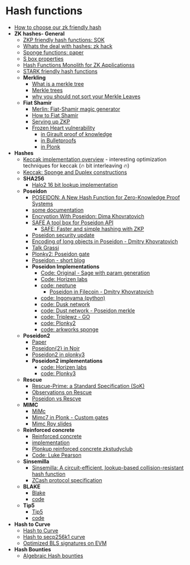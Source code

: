 # Hash functions

- [How to choose our zk friendly hash](https://www.taceo.io/2023/10/10/how-to-choose-your-zk-friendly-hash-function)
- **ZK hashes- General**
  - [ZKP friendly hash functions: SOK](https://github.com/ingonyama-zk/papers/blob/main/sok_zk_friendly_hashes.pdf)
  - [Whats the deal with hashes: zk hack](https://zeroknowledge.fm/250-2/)
  - [Sponge functions: paper](https://keccak.team/files/SpongeFunctions.pdf)
  - [S box properties](https://www.diva-portal.org/smash/get/diva2:618670/FULLTEXT01.pdf)
  - [Hash Functions Monolith for ZK Applicationss](https://eprint.iacr.org/2023/1025)
  - [STARK friendly hash functions](https://eprint.iacr.org/2023/1045)
  - **Merkling**
    - [What is a merkle tree](https://decentralizedthoughts.github.io/2020-12-22-what-is-a-merkle-tree/)
    - [Merkle trees](https://www.rfc-editor.org/rfc/rfc6962#section-2.1)
    - [why you should not sort your Merkle Leaves](https://alinush.github.io/2023/02/05/Why-you-should-probably-never-sort-your-Merkle-trees-leaves.html)
  - **Fiat Shamir**
    - [Merlin: Fiat-Shamir magic generator](https://merlin.cool/index.html)
    - [How to Fiat Shamir](http://cyber.biu.ac.il/wp-content/uploads/2018/08/WS-19-7-_fiat_shamir_basic.pdf)
    - [Serving up ZKP](https://blog.trailofbits.com/2021/02/19/serving-up-zero-knowledge-proofs/)
    - [Frozen Heart vulnerability](https://blog.trailofbits.com/2022/04/13/part-1-coordinated-disclosure-of-vulnerabilities-affecting-girault-bulletproofs-and-plonk/)
      - [in Girault proof of knowledge](https://blog.trailofbits.com/2022/04/14/the-frozen-heart-vulnerability-in-giraults-proof-of-knowledge/)
      - [in Bulletproofs](https://blog.trailofbits.com/2022/04/15/the-frozen-heart-vulnerability-in-bulletproofs/)
      - [in Plonk](https://blog.trailofbits.com/2022/04/18/the-frozen-heart-vulnerability-in-plonk/)
- **Hashes**
  - [Keccak implementation overview](https://keccak.team/files/Keccak-implementation-3.2.pdf) - interesting optimization techniques for keccak (🔥 bit interleaving 🔥)
  - [Keccak: Sponge and Duplex constructions](https://keccak.team/sponge_duplex.html)
  - **SHA256**
    - [Halo2 16 bit lookup implementation](https://zcash.github.io/halo2/design/gadgets/sha256/table16.html)
  - **Poseidon**
    - [POSEIDON: A New Hash Function for Zero-Knowledge Proof Systems](https://eprint.iacr.org/2019/458.pdf)
    - [some documentation](https://www.poseidon-hash.info)
    - [Encryption With Poseidon: Dima Khovratovich](https://drive.google.com/file/d/1EVrP3DzoGbmzkRmYnyEDcIQcXVU7GlOd/view)
    - [SAFE A tool box for Poseidon API](https://hackmd.io/bHgsH6mMStCVibM_wYvb2w?view)
      - [SAFE: Faster and simple hashing with ZKP](https://www.youtube.com/watch?v=w-4fzHpd4dk)
    - [Poseidon security update](https://eprint.iacr.org/2023/537.pdf)
    - [Encoding of long objects in Poseidon - Dmitry Khovratovich](https://hackmd.io/@7dpNYqjKQGeYC7wMlPxHtQ/BkfS78Y9L)
    - [Talk Grassi](https://www.usenix.org/system/files/sec21_slides_grassi.pdf)
    - [Plonky2: Poseidon gate](https://medium.com/@wanghs.thu/into-poseidon-hash-37d03ef0b26e)
    - [Poseidon - short blog](https://hackmd.io/@wooju/halo2_poseidon_hash_1)
    - **Poseidon Implementations**
      - [Code: Original - Sage with param generation](https://extgit.iaik.tugraz.at/krypto/hadeshash)
      - [Code: Horizen labs ](https://github.com/HorizenLabs/poseidon2/tree/main/plain_implementations/src/poseidon)
      - [code: neptune](https://github.com/argumentcomputer/neptune)
        - [Poseidon in Filecoin - Dmitry Khovratovich](https://hackmd.io/@7dpNYqjKQGeYC7wMlPxHtQ/BJjaxXd9U)
      - [code: Ingonyama (python)](https://github.com/ingonyama-zk/poseidon-hash)
      - [code: Dusk network](https://github.com/dusk-network/Poseidon252)
      - [code: Dust network - Poseidon merkle](https://github.com/dusk-network/dusk-poseidon-merkle)
      - [code: Triplewz - GO](https://github.com/triplewz/poseidon)
      - [code: Plonky2](https://github.com/0xPolygonZero/plonky2/blob/main/plonky2/src/hash/poseidon.rs)
      - [code: arkworks sponge](https://github.com/arkworks-rs/crypto-primitives/tree/main/crypto-primitives/src/sponge)
  - **Poseidon2**
    - [Paper](https://eprint.iacr.org/2023/323.pdf)
    - [Poseidon{2} in Noir](https://blog.taceo.io/poseidon2-for-noir/)
    - [Poseidon2 in plonky3](https://hackmd.io/@sin7y/r1VOOG8bR?utm_source=preview-mode&utm_medium=rec#References)
    - **Poseidon2 implementations**
      - [code: Horizen labs](https://github.com/HorizenLabs/poseidon2/tree/main/plain_implementations/src/poseidon2)
      - [code: Plonky3](https://github.com/Plonky3/Plonky3/blob/main/bn254-fr/src/poseidon2.rs)
  - **Rescue**
    - [Rescue-Prime: a Standard Specification (SoK)](https://eprint.iacr.org/2020/1143.pdf)
    - [Observations on Rescue](https://hackmd.io/@7dpNYqjKQGeYC7wMlPxHtQ/SJMVAPfjL) 
    - [Poseidon vs Rescye](https://ethresear.ch/t/performance-of-rescue-and-poseidon-hash-functions/7161)
  - **MIMC**
    - [MiMc](https://eprint.iacr.org/2016/492.pdf)
    - [Mimc7 in Plonk - Custom gates](https://kobi.one/2021/05/20/plonk-custom-gates.html)
    - [Mimc Roy slides](https://iacr.org/cryptodb/archive/2016/ASIACRYPT/presentation/27874.pdf)
  - **Reinforced concrete**
    - [Reinforced concrete](https://drive.google.com/file/d/1MCIqD8XwKrHVBQPc26XjAmM9RyrLDpjw/view)
    - [implementation](https://www.rc-hash.info)
    - [Plonkup reinforced concrete zkstudyclub](https://www.youtube.com/watch?v=Pnc9J7uQgqs)
    - [Code: Luke Pearson](https://github.com/LukePearson1/reinforced-concrete)
  - **Sinsemilla**
    - [Sinsemilla: A circuit-efficient, lookup-based collision-resistant hash function](https://zcash.github.io/halo2/design/gadgets/sinsemilla.html)
    - [ZCash protocol specification](https://zips.z.cash/protocol/protocol.pdf#concretesinsemillahash)
  - **BLAKE**
    - [Blake](https://github.com/BLAKE3-team/BLAKE3-specs/blob/master/blake3.pdf)
    - [code](https://github.com/BLAKE3-team/BLAKE3)
  - **Tip5**
    - [Tip5](https://eprint.iacr.org/2023/107)
    - [code](https://github.com/Neptune-Crypto/twenty-first)
- **Hash to Curve**
  - [Hash to Curve](https://www.ietf.org/archive/id/draft-irtf-cfrg-hash-to-curve-16.html#hashtofield)
  - [Hash to secp256k1 curve](https://geometry.xyz/notebook/Hashing-to-the-secp256k1-Elliptic-Curve)
  - [Optimized BLS signatures on EVM](https://geometry.xyz/notebook/Optimized-BLS-multisignatures-on-EVM)
- **Hash Bounties**
  - [Algebraic Hash bounties](https://hackmd.io/l2JT8AQITJ2xRZpGErPnzA#Decomposition-parameters)
